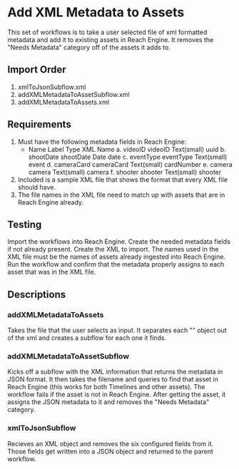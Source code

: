 # Add XML Metadata to Assets

This set of workflows is to take a user selected file of xml formatted metadata and add it to existing assets in Reach Engine. It removes the "Needs Metadata" category off of the assets it adds to.

## Import Order
1. xmlToJsonSubflow.xml
2. addXMLMetadataToAssetSubflow.xml
3. addXMLMetadataToAssets.xml

## Requirements
1. Must have the following metadata fields in Reach Engine:
	-	Name 		Label 		Type 			XML Name
	a.	videoID		videoID		Text(small)		uuid
	b.	shootDate	shootDate	Date 			date
	c.	eventType	eventType	Text(small)		event
	d.	cameraCard	cameraCard	Text(small)		cardNumber
	e.	camera 		camera 		Text(small) 	camera
	f.	shooter		shooter		Text(small) 	shooter
2. Included is a sample XML file that shows the format that every XML file should have.
3. The file names in the XML file need to match up with assets that are in Reach Engine already.

## Testing
Import the workflows into Reach Engine. Create the needed metadata fields if not already present. Create the XML to import. The names used in the XML file must be the names of assets already ingested into Reach Engine. Run the workflow and confirm that the metadata properly assigns to each asset that was in the XML file.

## Descriptions
### addXMLMetadataToAssets
Takes the file that the user selects as input. It separates each "<file>" object out of the xml and creates a subflow for each one it finds.
### addXMLMetadataToAssetSubflow
Kicks off a subflow with the XML information that returns the metadata in JSON format. It then takes the filename and queries to find that asset in Reach Engine (this works for both Timelines and other assets). The workflow fails if the asset is not in Reach Engine. After getting the asset, it assigns the JSON metadata to it and removes the "Needs Metadata" category.
### xmlToJsonSubflow
Recieves an XML object and removes the six configured fields from it. Those fields get written into a JSON object and returned to the parent workflow.